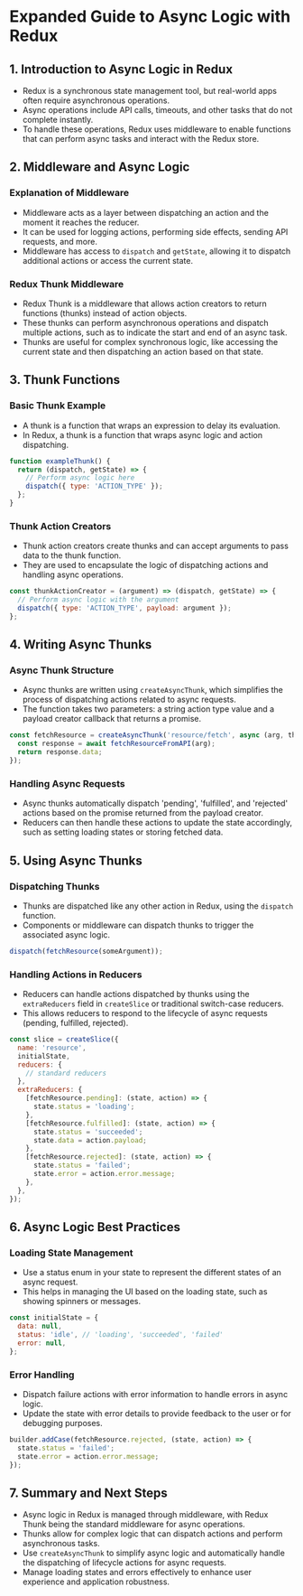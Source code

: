 # Expanded Guide to Async Logic with Redux

## 1. Introduction to Async Logic in Redux

- Redux is a synchronous state management tool, but real-world apps often require asynchronous operations.
- Async operations include API calls, timeouts, and other tasks that do not complete instantly.
- To handle these operations, Redux uses middleware to enable functions that can perform async tasks and interact with the Redux store.

## 2. Middleware and Async Logic

### Explanation of Middleware

- Middleware acts as a layer between dispatching an action and the moment it reaches the reducer.
- It can be used for logging actions, performing side effects, sending API requests, and more.
- Middleware has access to `dispatch` and `getState`, allowing it to dispatch additional actions or access the current state.

### Redux Thunk Middleware

- Redux Thunk is a middleware that allows action creators to return functions (thunks) instead of action objects.
- These thunks can perform asynchronous operations and dispatch multiple actions, such as to indicate the start and end of an async task.
- Thunks are useful for complex synchronous logic, like accessing the current state and then dispatching an action based on that state.

## 3. Thunk Functions

### Basic Thunk Example

- A thunk is a function that wraps an expression to delay its evaluation.
- In Redux, a thunk is a function that wraps async logic and action dispatching.

```javascript
function exampleThunk() {
  return (dispatch, getState) => {
    // Perform async logic here
    dispatch({ type: 'ACTION_TYPE' });
  };
}
```

### Thunk Action Creators

- Thunk action creators create thunks and can accept arguments to pass data to the thunk function.
- They are used to encapsulate the logic of dispatching actions and handling async operations.

```javascript
const thunkActionCreator = (argument) => (dispatch, getState) => {
  // Perform async logic with the argument
  dispatch({ type: 'ACTION_TYPE', payload: argument });
};
```

## 4. Writing Async Thunks

### Async Thunk Structure

- Async thunks are written using `createAsyncThunk`, which simplifies the process of dispatching actions related to async requests.
- The function takes two parameters: a string action type value and a payload creator callback that returns a promise.

```javascript
const fetchResource = createAsyncThunk('resource/fetch', async (arg, thunkAPI) => {
  const response = await fetchResourceFromAPI(arg);
  return response.data;
});
```

### Handling Async Requests

- Async thunks automatically dispatch 'pending', 'fulfilled', and 'rejected' actions based on the promise returned from the payload creator.
- Reducers can then handle these actions to update the state accordingly, such as setting loading states or storing fetched data.

## 5. Using Async Thunks

### Dispatching Thunks

- Thunks are dispatched like any other action in Redux, using the `dispatch` function.
- Components or middleware can dispatch thunks to trigger the associated async logic.

```javascript
dispatch(fetchResource(someArgument));
```

### Handling Actions in Reducers

- Reducers can handle actions dispatched by thunks using the `extraReducers` field in `createSlice` or traditional switch-case reducers.
- This allows reducers to respond to the lifecycle of async requests (pending, fulfilled, rejected).

```javascript
const slice = createSlice({
  name: 'resource',
  initialState,
  reducers: {
    // standard reducers
  },
  extraReducers: {
    [fetchResource.pending]: (state, action) => {
      state.status = 'loading';
    },
    [fetchResource.fulfilled]: (state, action) => {
      state.status = 'succeeded';
      state.data = action.payload;
    },
    [fetchResource.rejected]: (state, action) => {
      state.status = 'failed';
      state.error = action.error.message;
    },
  },
});
```

## 6. Async Logic Best Practices

### Loading State Management

- Use a status enum in your state to represent the different states of an async request.
- This helps in managing the UI based on the loading state, such as showing spinners or messages.

```javascript
const initialState = {
  data: null,
  status: 'idle', // 'loading', 'succeeded', 'failed'
  error: null,
};
```

### Error Handling

- Dispatch failure actions with error information to handle errors in async logic.
- Update the state with error details to provide feedback to the user or for debugging purposes.

```javascript
builder.addCase(fetchResource.rejected, (state, action) => {
  state.status = 'failed';
  state.error = action.error.message;
});
```

## 7. Summary and Next Steps

- Async logic in Redux is managed through middleware, with Redux Thunk being the standard middleware for async operations.
- Thunks allow for complex logic that can dispatch actions and perform asynchronous tasks.
- Use `createAsyncThunk` to simplify async logic and automatically handle the dispatching of lifecycle actions for async requests.
- Manage loading states and errors effectively to enhance user experience and application robustness.
